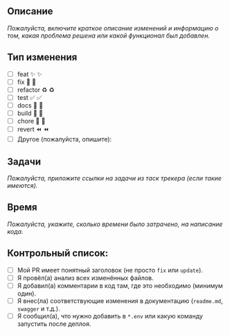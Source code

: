 ## Описание

_Пожалуйста, включите краткое описание изменений и информацию о том, какая проблема решена или какой функционал был добавлен._

## Тип изменения
- [ ] feat ✨ :sparkles: 
- [ ] fix 🐛 :bug: 
- [ ] refactor ♻️ :recycle: 
- [ ] test ✅ :white_check_mark: 
- [ ] docs 📝 :memo: 
- [ ] build 👷 :construction_worker: 
- [ ] chore 🚧 :construction: 
- [ ] revert ⏪ :rewind: 
- [ ] Другое (пожалуйста, опишите):

## Задачи 

_Пожалуйста, приложите ссылки на задачи из таск трекера (если такие имеются)._

## Время 

_Пожалуйста, укажите, сколько времени было затрачено, на написание кода._


## Контрольный список:
- [ ] Мой PR имеет понятный заголовок (не просто `fix` или `update`).
- [ ] Я провёл(а) анализ всех изменённых файлов.
- [ ] Я добавил(а) комментарии в код там, где это необходимо (минимум один).
- [ ] Я внес(ла) соответствующие изменения в документацию (`readme.md`, `swagger` и т.д.).
- [ ] Я сообщил(а), что нужно добавить в `*.env` или какую команду запустить после деплоя.
